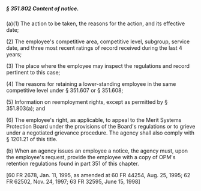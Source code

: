 ##### § 351.802 Content of notice. #####

(a)(1) The action to be taken, the reasons for the action, and its effective date;

(2) The employee's competitive area, competitive level, subgroup, service date, and three most recent ratings of record received during the last 4 years;

(3) The place where the employee may inspect the regulations and record pertinent to this case;

(4) The reasons for retaining a lower-standing employee in the same competitive level under § 351.607 or § 351.608;

(5) Information on reemployment rights, except as permitted by § 351.803(a); and

(6) The employee's right, as applicable, to appeal to the Merit Systems Protection Board under the provisions of the Board's regulations or to grieve under a negotiated grievance procedure. The agency shall also comply with § 1201.21 of this title.

(b) When an agency issues an employee a notice, the agency must, upon the employee's request, provide the employee with a copy of OPM's retention regulations found in part 351 of this chapter.

[60 FR 2678, Jan. 11, 1995, as amended at 60 FR 44254, Aug. 25, 1995; 62 FR 62502, Nov. 24, 1997; 63 FR 32595, June 15, 1998]